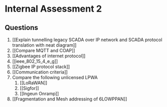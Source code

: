 # Internal Assessment 2

## Questions
1. [[Explain tunnelling legacy SCADA over IP network and SCADA protocol translation with neat diagram]]
2. [[Compare MQTT and COAP]]
3. [[Advantages of internet protocol]]
4. [[ieee_802_15_4_e_g]]
5. [[Zigbee IP protocol stack]]
6. [[Communication criteria]]
7. Compare the following unlicensed LPWA
	1. [[LoRaWAN]]
	2. [[Sigfor]]
	3. [[Ingeun Onramp]]
8. [[Fragmentation and Mesh addressing of 6LOWPPAN]]